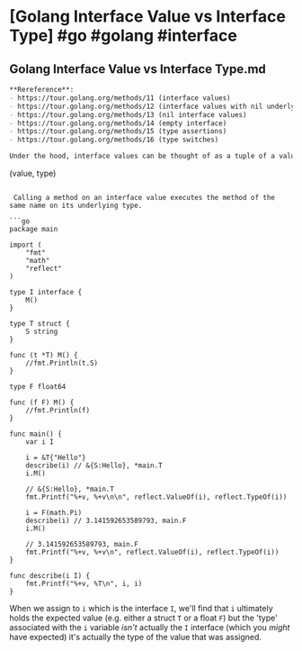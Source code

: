 # [Golang Interface Value vs Interface Type] #go #golang #interface

## Golang Interface Value vs Interface Type.md

```markdown
**Rereference**:
- https://tour.golang.org/methods/11 (interface values)
- https://tour.golang.org/methods/12 (interface values with nil underlying values)
- https://tour.golang.org/methods/13 (nil interface values)
- https://tour.golang.org/methods/14 (empty interface)
- https://tour.golang.org/methods/15 (type assertions)
- https://tour.golang.org/methods/16 (type switches)

Under the hood, interface values can be thought of as a tuple of a value and a concrete type: 

```
(value, type)
```

 Calling a method on an interface value executes the method of the same name on its underlying type. 
 
```go
package main

import (
	"fmt"
	"math"
	"reflect"
)

type I interface {
	M()
}

type T struct {
	S string
}

func (t *T) M() {
	//fmt.Println(t.S)
}

type F float64

func (f F) M() {
	//fmt.Println(f)
}

func main() {
	var i I

	i = &T{"Hello"}
	describe(i) // &{S:Hello}, *main.T
	i.M()

	// &{S:Hello}, *main.T
	fmt.Printf("%+v, %+v\n\n", reflect.ValueOf(i), reflect.TypeOf(i))

	i = F(math.Pi)
	describe(i) // 3.141592653589793, main.F
	i.M()

	// 3.141592653589793, main.F
	fmt.Printf("%+v, %+v\n", reflect.ValueOf(i), reflect.TypeOf(i))
}

func describe(i I) {
	fmt.Printf("%+v, %T\n", i, i)
}
```

When we assign to `i` which is the interface `I`, we'll find that `i` ultimately holds the expected value (e.g. either a struct `T` or a float `F`) but the 'type' associated with the `i` variable _isn't_ actually the `I` interface (which you _might_ have expected) it's actually the type of the value that was assigned.
```

